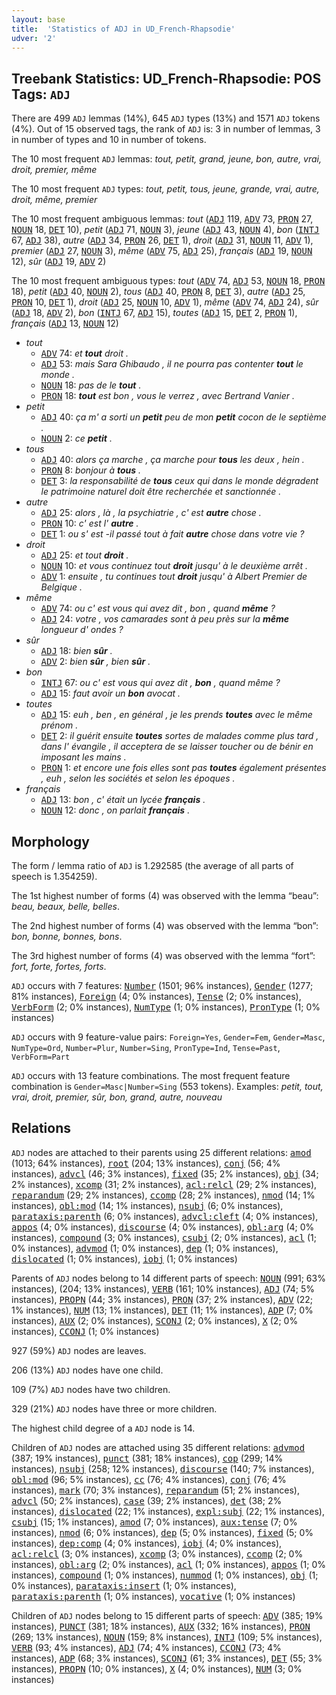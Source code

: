 ```yaml
---
layout: base
title:  'Statistics of ADJ in UD_French-Rhapsodie'
udver: '2'
---
```


## Treebank Statistics: UD_French-Rhapsodie: POS Tags: `ADJ`

There are 499 `ADJ` lemmas (14%), 645 `ADJ` types (13%) and 1571 `ADJ` tokens (4%).
Out of 15 observed tags, the rank of `ADJ` is: 3 in number of lemmas, 3 in number of types and 10 in number of tokens.

The 10 most frequent `ADJ` lemmas: <em>tout, petit, grand, jeune, bon, autre, vrai, droit, premier, même</em>

The 10 most frequent `ADJ` types:  <em>tout, petit, tous, jeune, grande, vrai, autre, droit, même, premier</em>

The 10 most frequent ambiguous lemmas: <em>tout</em> (<tt><a href="fr_rhapsodie-pos-ADJ.html">ADJ</a></tt> 119, <tt><a href="fr_rhapsodie-pos-ADV.html">ADV</a></tt> 73, <tt><a href="fr_rhapsodie-pos-PRON.html">PRON</a></tt> 27, <tt><a href="fr_rhapsodie-pos-NOUN.html">NOUN</a></tt> 18, <tt><a href="fr_rhapsodie-pos-DET.html">DET</a></tt> 10), <em>petit</em> (<tt><a href="fr_rhapsodie-pos-ADJ.html">ADJ</a></tt> 71, <tt><a href="fr_rhapsodie-pos-NOUN.html">NOUN</a></tt> 3), <em>jeune</em> (<tt><a href="fr_rhapsodie-pos-ADJ.html">ADJ</a></tt> 43, <tt><a href="fr_rhapsodie-pos-NOUN.html">NOUN</a></tt> 4), <em>bon</em> (<tt><a href="fr_rhapsodie-pos-INTJ.html">INTJ</a></tt> 67, <tt><a href="fr_rhapsodie-pos-ADJ.html">ADJ</a></tt> 38), <em>autre</em> (<tt><a href="fr_rhapsodie-pos-ADJ.html">ADJ</a></tt> 34, <tt><a href="fr_rhapsodie-pos-PRON.html">PRON</a></tt> 26, <tt><a href="fr_rhapsodie-pos-DET.html">DET</a></tt> 1), <em>droit</em> (<tt><a href="fr_rhapsodie-pos-ADJ.html">ADJ</a></tt> 31, <tt><a href="fr_rhapsodie-pos-NOUN.html">NOUN</a></tt> 11, <tt><a href="fr_rhapsodie-pos-ADV.html">ADV</a></tt> 1), <em>premier</em> (<tt><a href="fr_rhapsodie-pos-ADJ.html">ADJ</a></tt> 27, <tt><a href="fr_rhapsodie-pos-NOUN.html">NOUN</a></tt> 3), <em>même</em> (<tt><a href="fr_rhapsodie-pos-ADV.html">ADV</a></tt> 75, <tt><a href="fr_rhapsodie-pos-ADJ.html">ADJ</a></tt> 25), <em>français</em> (<tt><a href="fr_rhapsodie-pos-ADJ.html">ADJ</a></tt> 19, <tt><a href="fr_rhapsodie-pos-NOUN.html">NOUN</a></tt> 12), <em>sûr</em> (<tt><a href="fr_rhapsodie-pos-ADJ.html">ADJ</a></tt> 19, <tt><a href="fr_rhapsodie-pos-ADV.html">ADV</a></tt> 2)

The 10 most frequent ambiguous types:  <em>tout</em> (<tt><a href="fr_rhapsodie-pos-ADV.html">ADV</a></tt> 74, <tt><a href="fr_rhapsodie-pos-ADJ.html">ADJ</a></tt> 53, <tt><a href="fr_rhapsodie-pos-NOUN.html">NOUN</a></tt> 18, <tt><a href="fr_rhapsodie-pos-PRON.html">PRON</a></tt> 18), <em>petit</em> (<tt><a href="fr_rhapsodie-pos-ADJ.html">ADJ</a></tt> 40, <tt><a href="fr_rhapsodie-pos-NOUN.html">NOUN</a></tt> 2), <em>tous</em> (<tt><a href="fr_rhapsodie-pos-ADJ.html">ADJ</a></tt> 40, <tt><a href="fr_rhapsodie-pos-PRON.html">PRON</a></tt> 8, <tt><a href="fr_rhapsodie-pos-DET.html">DET</a></tt> 3), <em>autre</em> (<tt><a href="fr_rhapsodie-pos-ADJ.html">ADJ</a></tt> 25, <tt><a href="fr_rhapsodie-pos-PRON.html">PRON</a></tt> 10, <tt><a href="fr_rhapsodie-pos-DET.html">DET</a></tt> 1), <em>droit</em> (<tt><a href="fr_rhapsodie-pos-ADJ.html">ADJ</a></tt> 25, <tt><a href="fr_rhapsodie-pos-NOUN.html">NOUN</a></tt> 10, <tt><a href="fr_rhapsodie-pos-ADV.html">ADV</a></tt> 1), <em>même</em> (<tt><a href="fr_rhapsodie-pos-ADV.html">ADV</a></tt> 74, <tt><a href="fr_rhapsodie-pos-ADJ.html">ADJ</a></tt> 24), <em>sûr</em> (<tt><a href="fr_rhapsodie-pos-ADJ.html">ADJ</a></tt> 18, <tt><a href="fr_rhapsodie-pos-ADV.html">ADV</a></tt> 2), <em>bon</em> (<tt><a href="fr_rhapsodie-pos-INTJ.html">INTJ</a></tt> 67, <tt><a href="fr_rhapsodie-pos-ADJ.html">ADJ</a></tt> 15), <em>toutes</em> (<tt><a href="fr_rhapsodie-pos-ADJ.html">ADJ</a></tt> 15, <tt><a href="fr_rhapsodie-pos-DET.html">DET</a></tt> 2, <tt><a href="fr_rhapsodie-pos-PRON.html">PRON</a></tt> 1), <em>français</em> (<tt><a href="fr_rhapsodie-pos-ADJ.html">ADJ</a></tt> 13, <tt><a href="fr_rhapsodie-pos-NOUN.html">NOUN</a></tt> 12)


* <em>tout</em>
  * <tt><a href="fr_rhapsodie-pos-ADV.html">ADV</a></tt> 74: <em>et <b>tout</b> droit .</em>
  * <tt><a href="fr_rhapsodie-pos-ADJ.html">ADJ</a></tt> 53: <em>mais Sara Ghibaudo , il ne pourra pas contenter <b>tout</b> le monde .</em>
  * <tt><a href="fr_rhapsodie-pos-NOUN.html">NOUN</a></tt> 18: <em>pas de le <b>tout</b> .</em>
  * <tt><a href="fr_rhapsodie-pos-PRON.html">PRON</a></tt> 18: <em><b>tout</b> est bon , vous le verrez , avec Bertrand Vanier .</em>
* <em>petit</em>
  * <tt><a href="fr_rhapsodie-pos-ADJ.html">ADJ</a></tt> 40: <em>ça m' a sorti un <b>petit</b> peu de mon <b>petit</b> cocon de le septième .</em>
  * <tt><a href="fr_rhapsodie-pos-NOUN.html">NOUN</a></tt> 2: <em>ce <b>petit</b> .</em>
* <em>tous</em>
  * <tt><a href="fr_rhapsodie-pos-ADJ.html">ADJ</a></tt> 40: <em>alors ça marche , ça marche pour <b>tous</b> les deux , hein .</em>
  * <tt><a href="fr_rhapsodie-pos-PRON.html">PRON</a></tt> 8: <em>bonjour à <b>tous</b> .</em>
  * <tt><a href="fr_rhapsodie-pos-DET.html">DET</a></tt> 3: <em>la responsabilité de <b>tous</b> ceux qui dans le monde dégradent le patrimoine naturel doit être recherchée et sanctionnée .</em>
* <em>autre</em>
  * <tt><a href="fr_rhapsodie-pos-ADJ.html">ADJ</a></tt> 25: <em>alors , là , la psychiatrie , c' est <b>autre</b> chose .</em>
  * <tt><a href="fr_rhapsodie-pos-PRON.html">PRON</a></tt> 10: <em>c' est l' <b>autre</b> .</em>
  * <tt><a href="fr_rhapsodie-pos-DET.html">DET</a></tt> 1: <em>ou s' est -il passé tout à fait <b>autre</b> chose dans votre vie ?</em>
* <em>droit</em>
  * <tt><a href="fr_rhapsodie-pos-ADJ.html">ADJ</a></tt> 25: <em>et tout <b>droit</b> .</em>
  * <tt><a href="fr_rhapsodie-pos-NOUN.html">NOUN</a></tt> 10: <em>et vous continuez tout <b>droit</b> jusqu' à le deuxième arrêt .</em>
  * <tt><a href="fr_rhapsodie-pos-ADV.html">ADV</a></tt> 1: <em>ensuite , tu continues tout <b>droit</b> jusqu' à Albert Premier de Belgique .</em>
* <em>même</em>
  * <tt><a href="fr_rhapsodie-pos-ADV.html">ADV</a></tt> 74: <em>ou c' est vous qui avez dit , bon , quand <b>même</b> ?</em>
  * <tt><a href="fr_rhapsodie-pos-ADJ.html">ADJ</a></tt> 24: <em>votre , vos camarades sont à peu près sur la <b>même</b> longueur d' ondes ?</em>
* <em>sûr</em>
  * <tt><a href="fr_rhapsodie-pos-ADJ.html">ADJ</a></tt> 18: <em>bien <b>sûr</b> .</em>
  * <tt><a href="fr_rhapsodie-pos-ADV.html">ADV</a></tt> 2: <em>bien <b>sûr</b> , bien <b>sûr</b> .</em>
* <em>bon</em>
  * <tt><a href="fr_rhapsodie-pos-INTJ.html">INTJ</a></tt> 67: <em>ou c' est vous qui avez dit , <b>bon</b> , quand même ?</em>
  * <tt><a href="fr_rhapsodie-pos-ADJ.html">ADJ</a></tt> 15: <em>faut avoir un <b>bon</b> avocat .</em>
* <em>toutes</em>
  * <tt><a href="fr_rhapsodie-pos-ADJ.html">ADJ</a></tt> 15: <em>euh , ben , en général , je les prends <b>toutes</b> avec le même prénom .</em>
  * <tt><a href="fr_rhapsodie-pos-DET.html">DET</a></tt> 2: <em>il guérit ensuite <b>toutes</b> sortes de malades comme plus tard , dans l' évangile , il acceptera de se laisser toucher ou de bénir en imposant les mains .</em>
  * <tt><a href="fr_rhapsodie-pos-PRON.html">PRON</a></tt> 1: <em>et encore une fois elles sont pas <b>toutes</b> également présentes , euh , selon les sociétés et selon les époques .</em>
* <em>français</em>
  * <tt><a href="fr_rhapsodie-pos-ADJ.html">ADJ</a></tt> 13: <em>bon , c' était un lycée <b>français</b> .</em>
  * <tt><a href="fr_rhapsodie-pos-NOUN.html">NOUN</a></tt> 12: <em>donc , on parlait <b>français</b> .</em>

## Morphology

The form / lemma ratio of `ADJ` is 1.292585 (the average of all parts of speech is 1.354259).

The 1st highest number of forms (4) was observed with the lemma “beau”: <em>beau, beaux, belle, belles</em>.

The 2nd highest number of forms (4) was observed with the lemma “bon”: <em>bon, bonne, bonnes, bons</em>.

The 3rd highest number of forms (4) was observed with the lemma “fort”: <em>fort, forte, fortes, forts</em>.

`ADJ` occurs with 7 features: <tt><a href="fr_rhapsodie-feat-Number.html">Number</a></tt> (1501; 96% instances), <tt><a href="fr_rhapsodie-feat-Gender.html">Gender</a></tt> (1277; 81% instances), <tt><a href="fr_rhapsodie-feat-Foreign.html">Foreign</a></tt> (4; 0% instances), <tt><a href="fr_rhapsodie-feat-Tense.html">Tense</a></tt> (2; 0% instances), <tt><a href="fr_rhapsodie-feat-VerbForm.html">VerbForm</a></tt> (2; 0% instances), <tt><a href="fr_rhapsodie-feat-NumType.html">NumType</a></tt> (1; 0% instances), <tt><a href="fr_rhapsodie-feat-PronType.html">PronType</a></tt> (1; 0% instances)

`ADJ` occurs with 9 feature-value pairs: `Foreign=Yes`, `Gender=Fem`, `Gender=Masc`, `NumType=Ord`, `Number=Plur`, `Number=Sing`, `PronType=Ind`, `Tense=Past`, `VerbForm=Part`

`ADJ` occurs with 13 feature combinations.
The most frequent feature combination is `Gender=Masc|Number=Sing` (553 tokens).
Examples: <em>petit, tout, vrai, droit, premier, sûr, bon, grand, autre, nouveau</em>


## Relations

`ADJ` nodes are attached to their parents using 25 different relations: <tt><a href="fr_rhapsodie-dep-amod.html">amod</a></tt> (1013; 64% instances), <tt><a href="fr_rhapsodie-dep-root.html">root</a></tt> (204; 13% instances), <tt><a href="fr_rhapsodie-dep-conj.html">conj</a></tt> (56; 4% instances), <tt><a href="fr_rhapsodie-dep-advcl.html">advcl</a></tt> (46; 3% instances), <tt><a href="fr_rhapsodie-dep-fixed.html">fixed</a></tt> (35; 2% instances), <tt><a href="fr_rhapsodie-dep-obj.html">obj</a></tt> (34; 2% instances), <tt><a href="fr_rhapsodie-dep-xcomp.html">xcomp</a></tt> (31; 2% instances), <tt><a href="fr_rhapsodie-dep-acl-relcl.html">acl:relcl</a></tt> (29; 2% instances), <tt><a href="fr_rhapsodie-dep-reparandum.html">reparandum</a></tt> (29; 2% instances), <tt><a href="fr_rhapsodie-dep-ccomp.html">ccomp</a></tt> (28; 2% instances), <tt><a href="fr_rhapsodie-dep-nmod.html">nmod</a></tt> (14; 1% instances), <tt><a href="fr_rhapsodie-dep-obl-mod.html">obl:mod</a></tt> (14; 1% instances), <tt><a href="fr_rhapsodie-dep-nsubj.html">nsubj</a></tt> (6; 0% instances), <tt><a href="fr_rhapsodie-dep-parataxis-parenth.html">parataxis:parenth</a></tt> (6; 0% instances), <tt><a href="fr_rhapsodie-dep-advcl-cleft.html">advcl:cleft</a></tt> (4; 0% instances), <tt><a href="fr_rhapsodie-dep-appos.html">appos</a></tt> (4; 0% instances), <tt><a href="fr_rhapsodie-dep-discourse.html">discourse</a></tt> (4; 0% instances), <tt><a href="fr_rhapsodie-dep-obl-arg.html">obl:arg</a></tt> (4; 0% instances), <tt><a href="fr_rhapsodie-dep-compound.html">compound</a></tt> (3; 0% instances), <tt><a href="fr_rhapsodie-dep-csubj.html">csubj</a></tt> (2; 0% instances), <tt><a href="fr_rhapsodie-dep-acl.html">acl</a></tt> (1; 0% instances), <tt><a href="fr_rhapsodie-dep-advmod.html">advmod</a></tt> (1; 0% instances), <tt><a href="fr_rhapsodie-dep-dep.html">dep</a></tt> (1; 0% instances), <tt><a href="fr_rhapsodie-dep-dislocated.html">dislocated</a></tt> (1; 0% instances), <tt><a href="fr_rhapsodie-dep-iobj.html">iobj</a></tt> (1; 0% instances)

Parents of `ADJ` nodes belong to 14 different parts of speech: <tt><a href="fr_rhapsodie-pos-NOUN.html">NOUN</a></tt> (991; 63% instances),  (204; 13% instances), <tt><a href="fr_rhapsodie-pos-VERB.html">VERB</a></tt> (161; 10% instances), <tt><a href="fr_rhapsodie-pos-ADJ.html">ADJ</a></tt> (74; 5% instances), <tt><a href="fr_rhapsodie-pos-PROPN.html">PROPN</a></tt> (44; 3% instances), <tt><a href="fr_rhapsodie-pos-PRON.html">PRON</a></tt> (37; 2% instances), <tt><a href="fr_rhapsodie-pos-ADV.html">ADV</a></tt> (22; 1% instances), <tt><a href="fr_rhapsodie-pos-NUM.html">NUM</a></tt> (13; 1% instances), <tt><a href="fr_rhapsodie-pos-DET.html">DET</a></tt> (11; 1% instances), <tt><a href="fr_rhapsodie-pos-ADP.html">ADP</a></tt> (7; 0% instances), <tt><a href="fr_rhapsodie-pos-AUX.html">AUX</a></tt> (2; 0% instances), <tt><a href="fr_rhapsodie-pos-SCONJ.html">SCONJ</a></tt> (2; 0% instances), <tt><a href="fr_rhapsodie-pos-X.html">X</a></tt> (2; 0% instances), <tt><a href="fr_rhapsodie-pos-CCONJ.html">CCONJ</a></tt> (1; 0% instances)

927 (59%) `ADJ` nodes are leaves.

206 (13%) `ADJ` nodes have one child.

109 (7%) `ADJ` nodes have two children.

329 (21%) `ADJ` nodes have three or more children.

The highest child degree of a `ADJ` node is 14.

Children of `ADJ` nodes are attached using 35 different relations: <tt><a href="fr_rhapsodie-dep-advmod.html">advmod</a></tt> (387; 19% instances), <tt><a href="fr_rhapsodie-dep-punct.html">punct</a></tt> (381; 18% instances), <tt><a href="fr_rhapsodie-dep-cop.html">cop</a></tt> (299; 14% instances), <tt><a href="fr_rhapsodie-dep-nsubj.html">nsubj</a></tt> (258; 12% instances), <tt><a href="fr_rhapsodie-dep-discourse.html">discourse</a></tt> (140; 7% instances), <tt><a href="fr_rhapsodie-dep-obl-mod.html">obl:mod</a></tt> (96; 5% instances), <tt><a href="fr_rhapsodie-dep-cc.html">cc</a></tt> (76; 4% instances), <tt><a href="fr_rhapsodie-dep-conj.html">conj</a></tt> (76; 4% instances), <tt><a href="fr_rhapsodie-dep-mark.html">mark</a></tt> (70; 3% instances), <tt><a href="fr_rhapsodie-dep-reparandum.html">reparandum</a></tt> (51; 2% instances), <tt><a href="fr_rhapsodie-dep-advcl.html">advcl</a></tt> (50; 2% instances), <tt><a href="fr_rhapsodie-dep-case.html">case</a></tt> (39; 2% instances), <tt><a href="fr_rhapsodie-dep-det.html">det</a></tt> (38; 2% instances), <tt><a href="fr_rhapsodie-dep-dislocated.html">dislocated</a></tt> (22; 1% instances), <tt><a href="fr_rhapsodie-dep-expl-subj.html">expl:subj</a></tt> (22; 1% instances), <tt><a href="fr_rhapsodie-dep-csubj.html">csubj</a></tt> (15; 1% instances), <tt><a href="fr_rhapsodie-dep-amod.html">amod</a></tt> (7; 0% instances), <tt><a href="fr_rhapsodie-dep-aux-tense.html">aux:tense</a></tt> (7; 0% instances), <tt><a href="fr_rhapsodie-dep-nmod.html">nmod</a></tt> (6; 0% instances), <tt><a href="fr_rhapsodie-dep-dep.html">dep</a></tt> (5; 0% instances), <tt><a href="fr_rhapsodie-dep-fixed.html">fixed</a></tt> (5; 0% instances), <tt><a href="fr_rhapsodie-dep-dep-comp.html">dep:comp</a></tt> (4; 0% instances), <tt><a href="fr_rhapsodie-dep-iobj.html">iobj</a></tt> (4; 0% instances), <tt><a href="fr_rhapsodie-dep-acl-relcl.html">acl:relcl</a></tt> (3; 0% instances), <tt><a href="fr_rhapsodie-dep-xcomp.html">xcomp</a></tt> (3; 0% instances), <tt><a href="fr_rhapsodie-dep-ccomp.html">ccomp</a></tt> (2; 0% instances), <tt><a href="fr_rhapsodie-dep-obl-arg.html">obl:arg</a></tt> (2; 0% instances), <tt><a href="fr_rhapsodie-dep-acl.html">acl</a></tt> (1; 0% instances), <tt><a href="fr_rhapsodie-dep-appos.html">appos</a></tt> (1; 0% instances), <tt><a href="fr_rhapsodie-dep-compound.html">compound</a></tt> (1; 0% instances), <tt><a href="fr_rhapsodie-dep-nummod.html">nummod</a></tt> (1; 0% instances), <tt><a href="fr_rhapsodie-dep-obj.html">obj</a></tt> (1; 0% instances), <tt><a href="fr_rhapsodie-dep-parataxis-insert.html">parataxis:insert</a></tt> (1; 0% instances), <tt><a href="fr_rhapsodie-dep-parataxis-parenth.html">parataxis:parenth</a></tt> (1; 0% instances), <tt><a href="fr_rhapsodie-dep-vocative.html">vocative</a></tt> (1; 0% instances)

Children of `ADJ` nodes belong to 15 different parts of speech: <tt><a href="fr_rhapsodie-pos-ADV.html">ADV</a></tt> (385; 19% instances), <tt><a href="fr_rhapsodie-pos-PUNCT.html">PUNCT</a></tt> (381; 18% instances), <tt><a href="fr_rhapsodie-pos-AUX.html">AUX</a></tt> (332; 16% instances), <tt><a href="fr_rhapsodie-pos-PRON.html">PRON</a></tt> (269; 13% instances), <tt><a href="fr_rhapsodie-pos-NOUN.html">NOUN</a></tt> (159; 8% instances), <tt><a href="fr_rhapsodie-pos-INTJ.html">INTJ</a></tt> (109; 5% instances), <tt><a href="fr_rhapsodie-pos-VERB.html">VERB</a></tt> (93; 4% instances), <tt><a href="fr_rhapsodie-pos-ADJ.html">ADJ</a></tt> (74; 4% instances), <tt><a href="fr_rhapsodie-pos-CCONJ.html">CCONJ</a></tt> (73; 4% instances), <tt><a href="fr_rhapsodie-pos-ADP.html">ADP</a></tt> (68; 3% instances), <tt><a href="fr_rhapsodie-pos-SCONJ.html">SCONJ</a></tt> (61; 3% instances), <tt><a href="fr_rhapsodie-pos-DET.html">DET</a></tt> (55; 3% instances), <tt><a href="fr_rhapsodie-pos-PROPN.html">PROPN</a></tt> (10; 0% instances), <tt><a href="fr_rhapsodie-pos-X.html">X</a></tt> (4; 0% instances), <tt><a href="fr_rhapsodie-pos-NUM.html">NUM</a></tt> (3; 0% instances)

